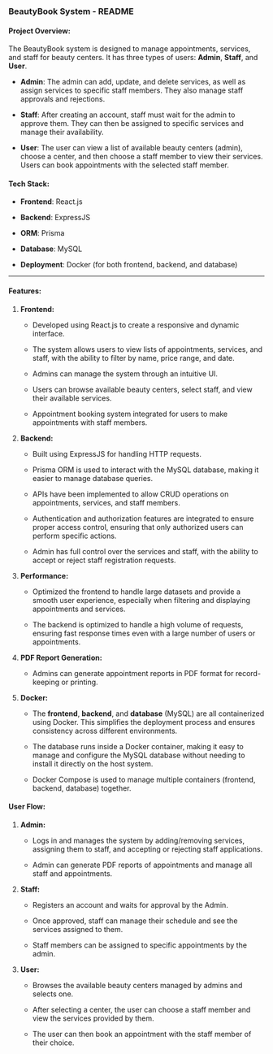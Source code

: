 
### BeautyBook System - README

#### **Project Overview:**

The BeautyBook system is designed to manage appointments, services, and staff for beauty centers. It has three types of users: **Admin**, **Staff**, and **User**.

-   **Admin**: The admin can add, update, and delete services, as well as assign services to specific staff members. They also manage staff approvals and rejections.
    
-   **Staff**: After creating an account, staff must wait for the admin to approve them. They can then be assigned to specific services and manage their availability.
    
-   **User**: The user can view a list of available beauty centers (admin), choose a center, and then choose a staff member to view their services. Users can book appointments with the selected staff member.
    

#### **Tech Stack:**

-   **Frontend**: React.js
    
-   **Backend**: ExpressJS
    
-   **ORM**: Prisma
    
-   **Database**: MySQL
    
-   **Deployment**: Docker (for both frontend, backend, and database)
    

----------

#### **Features:**

1.  **Frontend:**
    
    -   Developed using React.js to create a responsive and dynamic interface.
        
    -   The system allows users to view lists of appointments, services, and staff, with the ability to filter by name, price range, and date.
        
    -   Admins can manage the system through an intuitive UI.
        
    -   Users can browse available beauty centers, select staff, and view their available services.
        
    -   Appointment booking system integrated for users to make appointments with staff members.
        
2.  **Backend:**
    
    -   Built using ExpressJS for handling HTTP requests.
        
    -   Prisma ORM is used to interact with the MySQL database, making it easier to manage database queries.
        
    -   APIs have been implemented to allow CRUD operations on appointments, services, and staff members.
        
    -   Authentication and authorization features are integrated to ensure proper access control, ensuring that only authorized users can perform specific actions.
        
    -   Admin has full control over the services and staff, with the ability to accept or reject staff registration requests.
        
3.  **Performance:**
    
    -   Optimized the frontend to handle large datasets and provide a smooth user experience, especially when filtering and displaying appointments and services.
        
    -   The backend is optimized to handle a high volume of requests, ensuring fast response times even with a large number of users or appointments.
        
4.  **PDF Report Generation:**
    
    -   Admins can generate appointment reports in PDF format for record-keeping or printing.
        
5.  **Docker:**
    
    -   The **frontend**, **backend**, and **database** (MySQL) are all containerized using Docker. This simplifies the deployment process and ensures consistency across different environments.
        
    -   The database runs inside a Docker container, making it easy to manage and configure the MySQL database without needing to install it directly on the host system.
        
    -   Docker Compose is used to manage multiple containers (frontend, backend, database) together.
        

#### **User Flow:**

1.  **Admin:**
    
    -   Logs in and manages the system by adding/removing services, assigning them to staff, and accepting or rejecting staff applications.
        
    -   Admin can generate PDF reports of appointments and manage all staff and appointments.
        
2.  **Staff:**
    
    -   Registers an account and waits for approval by the Admin.
        
    -   Once approved, staff can manage their schedule and see the services assigned to them.
        
    -   Staff members can be assigned to specific appointments by the admin.
        
3.  **User:**
    
    -   Browses the available beauty centers managed by admins and selects one.
        
    -   After selecting a center, the user can choose a staff member and view the services provided by them.
        
    -   The user can then book an appointment with the staff member of their choice.
        

